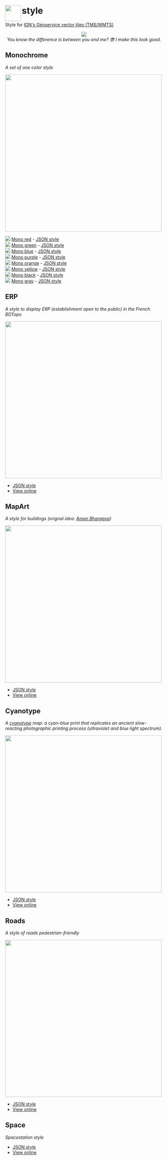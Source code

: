 # <img align="left" height=50 src="https://geoservices.ign.fr/themes/custom/ignpro/logo.svg" /> style

Style for [IGN's Géoservice vector tiles (TMS/WMTS)](https://geoservices.ign.fr/documentation/services/api-et-services-ogc/tuiles-vectorielles-tmswmts)

<p align="center">
  <a href="https://www.youtube.com/watch?v=6AKe70SX8OM">
    <img align="center" src="https://c.tenor.com/d-Ki-Y0envsAAAAC/i-make-this-look-good-will-smith.gif" />
  </a>
  <br/>
  <i>You know the difference is between you and me? 😎 I make this look good.</i>
</p>

## Monochrome

*A set of one color style*

<img src="https://user-images.githubusercontent.com/7868217/225907457-ce3c4339-c830-4b98-ba54-167d7e43d153.png" width=500 />

<img src="https://placehold.co/15x15/912626/912626.png" /> [Mono red](https://viglino.github.io/geoservice-style/?lon=-0.569053&lat=44.840377&z=16.3&layer=mono_red) - [JSON style](https://viglino.github.io/geoservice-style/mono/mono_red.json)   
<img src="https://placehold.co/15x15/6d8e30/6d8e30.png" />  [Mono green](https://viglino.github.io/geoservice-style/?lon=-1.67&lat=48.10&z=16.5&layer=mono_green) - [JSON style](https://viglino.github.io/geoservice-style/mono/mono_green.json)   
<img src="https://placehold.co/15x15/265791/265791.png" />  [Mono blue](https://viglino.github.io/geoservice-style/?lon=7.268985&lat=43.696243&z=16.5&layer=mono_blue) - [JSON style](https://viglino.github.io/geoservice-style/mono/mono_blue.json)   
<img src="https://placehold.co/15x15/583c77/583c77.png" />  [Mono purple](https://viglino.github.io/geoservice-style/?lon=8.741828&lat=41.932591&z=16.3&layer=mono_purple) - [JSON style](https://viglino.github.io/geoservice-style/mono/mono_purple.json)   
<img src="https://placehold.co/15x15/c26518/c26518.png" />  [Mono orange](https://viglino.github.io/geoservice-style/?lon=4.805819&lat=44.135443&z=15.9&layer=mono_orange) - [JSON style](https://viglino.github.io/geoservice-style/mono/mono_orange.json)   
<img src="https://placehold.co/15x15/ff0/ff0.png" />  [Mono yellow](https://viglino.github.io/geoservice-style/?lon=6.175476&lat=48.685832&z=16.7&layer=mono_yellow) - [JSON style](https://viglino.github.io/geoservice-style/mono/mono_yellow.json)  
<img src="https://placehold.co/15x15/111/111.png" /> [Mono black](https://viglino.github.io/geoservice-style/?lon=7.746699&lat=48.582777&z=15.7&layer=mono_black) - [JSON style](https://viglino.github.io/geoservice-style/mono/mono_black.json)   
<img src="https://placehold.co/15x15/333/333.png" />  [Mono gray](https://viglino.github.io/geoservice-style/?lon=3.044646&lat=50.640889&z=15.9&layer=mono_gray) - [JSON style](https://viglino.github.io/geoservice-style/mono/mono_gray.json)   

## ERP

*A style to display ERP (establishment open to the public) in the French BDTopo*

[<img src="https://user-images.githubusercontent.com/7868217/225317620-cd0f324a-c2da-439c-8ddb-1c711193f2f8.png" width=500 />](https://viglino.github.io/geoservice-style/?lon=4.85&lat=45.75&z=16&layer=erp)

* [JSON style](https://viglino.github.io/geoservice-style/erp/erp.json)
* [View online](https://viglino.github.io/geoservice-style/?lon=4.85&lat=45.75&z=16&layer=erp)

## MapArt

*A style for buildings (orignal idea: [Aman Bhargava](https://mobile.twitter.com/thedivtagguy/status/1635836283628179456))*

[<img src="https://user-images.githubusercontent.com/7868217/225316574-71c6aa68-6fa6-420b-991f-91a3ef02b37b.png" width=500 />](https://viglino.github.io/geoservice-style/?lon=4.85&lat=45.75&z=16&layer=mapart)

* [JSON style](https://viglino.github.io/geoservice-style/mapart/mapart.json)
* [View online](https://viglino.github.io/geoservice-style/?lon=4.85&lat=45.75&z=16&layer=mapart)

## Cyanotype

*A [cyanotype](https://en.wikipedia.org/wiki/Cyanotype) map: a cyan-blue print that replicates an ancient slow-reacting photographic printing process (ultraviolet and blue light spectrum).*

[<img src="https://user-images.githubusercontent.com/7868217/225561804-74190d3d-6236-414f-895e-f4b7174174dc.png" width=500 />](https://viglino.github.io/geoservice-style/?lon=4.85&lat=45.75&z=16&layer=cyanotype)

* [JSON style](https://viglino.github.io/geoservice-style/cyanotype/cyanotype.json)
* [View online](https://viglino.github.io/geoservice-style/?lon=4.85&lat=45.75&z=16&layer=cyanotype)

## Roads

*A style of roads pedestrian-friendly*

[<img src="https://user-images.githubusercontent.com/7868217/225927972-cccfae95-6799-4f41-b2f7-f82fe353a5e3.png" width=500 />](https://viglino.github.io/geoservice-style/?lon=1.907046&lat=47.898146&z=15.7&layer=roads)

* [JSON style](https://viglino.github.io/geoservice-style/roads/roads.json)
* [View online](https://viglino.github.io/geoservice-style/?lon=1.907046&lat=47.898146&z=15.7&layer=roads)

## Space

*Spacestation style*
* [JSON style](https://viglino.github.io/geoservice-style/space/space.json)
* [View online](https://viglino.github.io/geoservice-style/?lon=4.844&lat=45.75&z=16&layer=space)



